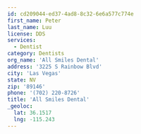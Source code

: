 ```yaml
---
id: cd209044-ed37-4ad8-8c32-6e6a577c774e
first_name: Peter
last_name: Luu
license: DDS
services:
  - Dentist
category: Dentists
org_name: 'All Smiles Dental'
address: '3225 S Rainbow Blvd'
city: 'Las Vegas'
state: NV
zip: '89146'
phone: '(702) 220-8726'
title: 'All Smiles Dental'
_geoloc:
  lat: 36.1517
  lng: -115.243
---
```


